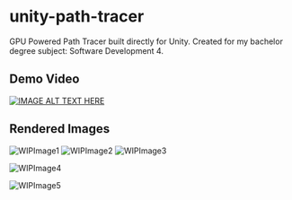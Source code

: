 # unity-path-tracer
GPU Powered Path Tracer built directly for Unity. Created for my bachelor degree subject: Software Development 4.

## Demo Video
[![IMAGE ALT TEXT HERE](http://img.youtube.com/vi/n__q2TgbKGM/0.jpg)](http://www.youtube.com/watch?v=n__q2TgbKGM)

## Rendered Images

![WIPImage1](http://benjaminskinner.com.au/SD4-Blog/img/WIP_05.png "WIP Image 01")
![WIPImage2](http://benjaminskinner.com.au/SD4-Blog/img/WIP_06.png "WIP Image 02")
![WIPImage3](http://benjaminskinner.com.au/SD4-Blog/img/WIP_13.png "WIP Image 03")

![WIPImage4](http://benjaminskinner.com.au/SD4-Blog/img/WIP_13.png "WIP Image 04")

![WIPImage5](http://benjaminskinner.com.au/SD4-Blog/img/WIP_12.png "WIP Image 05")

